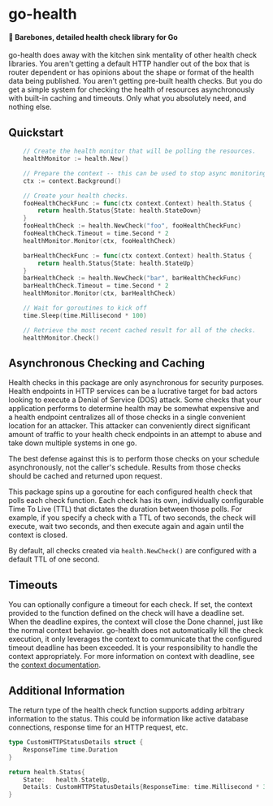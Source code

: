 # go-health
#### 🏥 Barebones, detailed health check library for Go
go-health does away with the kitchen sink mentality of other health check libraries. You aren't getting a default HTTP
handler out of the box that is router dependent or has opinions about the shape or format of the health data being
published. You aren't getting pre-built health checks. But you do get a simple system for checking the health of
resources asynchronously with built-in caching and timeouts. Only what you absolutely need, and nothing else.

## Quickstart
```go
    // Create the health monitor that will be polling the resources.
	healthMonitor := health.New()

	// Prepare the context -- this can be used to stop async monitoring.
	ctx := context.Background()

	// Create your health checks.
	fooHealthCheckFunc := func(ctx context.Context) health.Status {
		return health.Status{State: health.StateDown}
	}
	fooHealthCheck := health.NewCheck("foo", fooHealthCheckFunc)
	fooHealthCheck.Timeout = time.Second * 2
	healthMonitor.Monitor(ctx, fooHealthCheck)

	barHealthCheckFunc := func(ctx context.Context) health.Status {
		return health.Status{State: health.StateUp}
	}
	barHealthCheck := health.NewCheck("bar", barHealthCheckFunc)
	barHealthCheck.Timeout = time.Second * 2
	healthMonitor.Monitor(ctx, barHealthCheck)

	// Wait for goroutines to kick off
	time.Sleep(time.Millisecond * 100)

	// Retrieve the most recent cached result for all of the checks.
	healthMonitor.Check()
```

## Asynchronous Checking and Caching
Health checks in this package are only asynchronous for security purposes. Health endpoints in HTTP services can be a
lucrative target for bad actors looking to execute a Denial of Service (DOS) attack. Some checks that your application
performs to determine health may be somewhat expensive and a health endpoint centralizes all of those checks in a
single convenient location for an attacker. This attacker can conveniently direct significant amount of traffic to your
health check endpoints in an attempt to abuse and take down multiple systems in one go.

The best defense against this is to perform those checks on your schedule asynchronously, not the caller's schedule.
Results from those checks should be cached and returned upon request.

This package spins up a goroutine for each configured health check that polls each check function. Each check has its
own, individually configurable Time To Live (TTL) that dictates the duration between those polls. For example, if you
specify a check with a TTL of two seconds, the check will execute, wait two seconds, and then execute again and again
until the context is closed.

By default, all checks created via `health.NewCheck()` are configured with a default TTL of one second.

## Timeouts
You can optionally configure a timeout for each check. If set, the context provided to the function defined on the
check will have a deadline set. When the deadline expires, the context will close the Done channel, just like the
normal context behavior. go-health does not automatically kill the check execution, it only leverages the context
to communicate that the configured timeout deadline has been exceeded. It is your responsibility to handle the context
appropriately. For more information on context with deadline, see the
[context documentation](https://pkg.go.dev/context#WithDeadline).

## Additional Information
The return type of the health check function supports adding arbitrary information to the status. This could be
information like active database connections, response time for an HTTP request, etc.

```go
type CustomHTTPStatusDetails struct {
    ResponseTime time.Duration
}
```

```go
return health.Status{
    State:   health.StateUp,
    Details: CustomHTTPStatusDetails{ResponseTime: time.Millisecond * 352},
}

